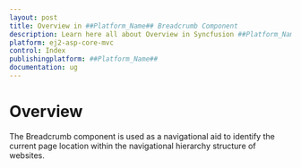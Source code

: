 ```yaml
---
layout: post
title: Overview in ##Platform_Name## Breadcrumb Component
description: Learn here all about Overview in Syncfusion ##Platform_Name## Breadcrumb component and more.
platform: ej2-asp-core-mvc
control: Index
publishingplatform: ##Platform_Name##
documentation: ug
---
```


# Overview

The Breadcrumb component is used as a navigational aid to identify the current page location within the navigational hierarchy structure of websites.
